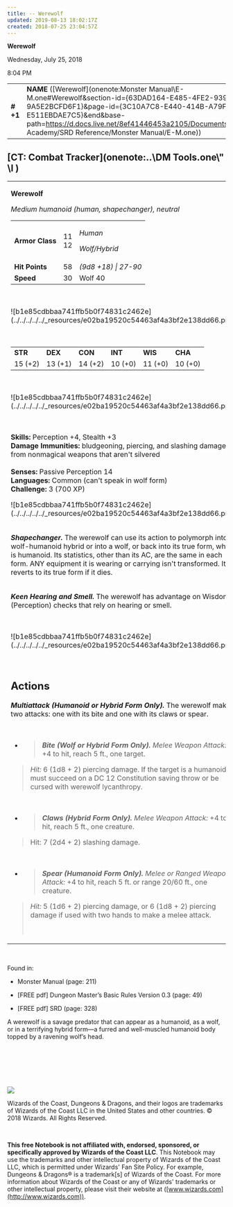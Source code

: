 ```yaml
---
title: -- Werewolf
updated: 2019-08-13 18:02:17Z
created: 2018-07-25 23:04:57Z
---
```


**Werewolf**

Wednesday, July 25, 2018

8:04 PM

|           |                                                                                                                                                                                                                                                                                          |                |        |        |     |       |        |
|-----------|------------------------------------------------------------------------------------------------------------------------------------------------------------------------------------------------------------------------------------------------------------------------------------------|----------------|--------|--------|-----|-------|--------|
| **\# +1** | **NAME** ([Werewolf](onenote:Monster Manual\\E-M.one#Werewolf&section-id={63DAD164-E485-4FE2-939F-9A5E2BCFD6F1}&page-id={3C10A7C8-E440-414B-A79F-E511EBDAE7C5}&end&base-path=https://d.docs.live.net/8ef41446453a2105/Documents/Adventure Academy/SRD Reference/Monster Manual/E-M.one)) | **11 or 12\*** | **58** | **58** | \-  | Notes | 700 XP |

## [CT: Combat Tracker](onenote:..\\DM Tools.one\\" \l )

<table><tbody><tr class="odd"><td><p><strong>Werewolf</strong></p><p><em>Medium humanoid (human, shapechanger), neutral<br />
</em></p><table><tbody><tr class="odd"><td><strong>Armor Class</strong></td><td>11<br />
12</td><td><p><em>Human</em></p><p><em>Wolf/Hybrid</em></p></td></tr><tr class="even"><td><strong>Hit Points</strong></td><td>58</td><td><em>(9d8 +18) | 27-90</em></td></tr><tr class="odd"><td><strong>Speed</strong></td><td>30</td><td>Wolf 40</td></tr></tbody></table><p> </p><p>![b1e85cdbbaa741ffb5b0f74831c2462e](../../../../../_resources/e02ba19520c54463af4a3bf2e138dd66.png)</p><p> </p><table><tbody><tr class="odd"><td><strong>STR</strong></td><td><strong>DEX</strong></td><td><strong>CON</strong></td><td><strong>INT</strong></td><td><strong>WIS</strong></td><td><strong>CHA</strong></td></tr><tr class="even"><td>15 (+2)</td><td>13 (+1)</td><td>14 (+2)</td><td>10 (+0)</td><td>11 (+0)</td><td>10 (+0)</td></tr></tbody></table><p> </p><p>![b1e85cdbbaa741ffb5b0f74831c2462e](../../../../../_resources/e02ba19520c54463af4a3bf2e138dd66.png)</p><p> </p><p><strong>Skills:</strong> Perception +4, Stealth +3<br />
<strong>Damage Immunities:</strong> bludgeoning, piercing, and slashing damage from nonmagical weapons that aren't silvered<br />
<br />
<strong>Senses:</strong> Passive Perception 14<br />
<strong>Languages:</strong> Common (can't speak in wolf form)<br />
<strong>Challenge:</strong> 3 (700 XP)</p><p>![b1e85cdbbaa741ffb5b0f74831c2462e](../../../../../_resources/e02ba19520c54463af4a3bf2e138dd66.png)</p><p><em><strong><br />
Shapechanger.</strong></em> The werewolf can use its action to polymorph into a wolf-humanoid hybrid or into a wolf, or back into its true form, which is humanoid. Its statistics, other than its AC, are the same in each form. ANY equipment it is wearing or carrying isn't transformed. It reverts to its true form if it dies.</p><p><em><strong><br />
Keen Hearing and Smell.</strong></em> The werewolf has advantage on Wisdom (Perception) checks that rely on hearing or smell.</p><p> </p><p>![b1e85cdbbaa741ffb5b0f74831c2462e](../../../../../_resources/e02ba19520c54463af4a3bf2e138dd66.png)</p><p> </p><h2 id="actions"><strong>Actions</strong></h2><p><em><strong>Multiattack (Humanoid or Hybrid Form Only).</strong></em> The werewolf makes two attacks: one with its bite and one with its claws or spear.</p><p> </p><ul><li><blockquote><p><em><strong>Bite (Wolf or Hybrid Form Only).</strong> Melee Weapon Attack:</em> +4 to hit, reach 5 ft., one target.</p></blockquote></li></ul><blockquote><p><em>Hit:</em> 6 (1d8 + 2) piercing damage. If the target is a humanoid, it must succeed on a DC 12 Constitution saving throw or be cursed with werewolf lycanthropy.</p></blockquote><p> </p><ul><li><blockquote><p><em><strong>Claws (Hybrid Form Only).</strong> Melee Weapon Attack:</em> +4 to hit, reach 5 ft., one creature.</p></blockquote></li></ul><blockquote><p>Hit: 7 (2d4 + 2) slashing damage.</p></blockquote><p> </p><ul><li><blockquote><p><em><strong>Spear (Humanoid Form Only).</strong> Melee or Ranged Weapon Attack:</em> +4 to hit, reach 5 ft. or range 20/60 ft., one creature.</p></blockquote></li></ul><blockquote><p><em>Hit:</em> 5 (1d6 + 2) piercing damage, or 6 (1d8 + 2) piercing damage if used with two hands to make a melee attack.</p><p> </p></blockquote></td></tr></tbody></table>

 

Found in:

-   Monster Manual (page: 211)

-   \[FREE pdf\] Dungeon Master’s Basic Rules Version 0.3 (page: 49)

-   \[FREE pdf\] SRD (page: 328)

A werewolf is a savage predator that can appear as a humanoid, as a wolf, or in a terrifying hybrid form—a furred and well-muscled humanoid body topped by a ravening wolf’s head.

 

 

 

![](tmp\media\image2.png)

Wizards of the Coast, Dungeons & Dragons, and their logos are trademarks of Wizards of the Coast LLC in the United States and other countries. © 2018 Wizards. All Rights Reserved.

 

**This free Notebook is not affiliated with, endorsed, sponsored, or specifically approved by Wizards of the Coast LLC**. This Notebook may use the trademarks and other intellectual property of Wizards of the Coast LLC, which is permitted under Wizards' Fan Site Policy. For example, Dungeons & Dragons® is a trademark\[s\] of Wizards of the Coast. For more information about Wizards of the Coast or any of Wizards' trademarks or other intellectual property, please visit their website at ([www.wizards.com](http://www.wizards.com)).
